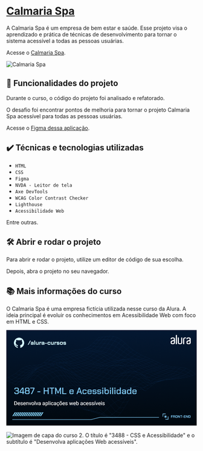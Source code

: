 # [Calmaria Spa](https://hernandesmacedo.github.io/calmaria-spa/)

A Calmaria Spa é um empresa de bem estar e saúde. Esse projeto visa o aprendizado e prática de técnicas de desenvolvimento para tornar o sistema acessível a todas as pessoas usuárias.

Acesse o [Calmaria Spa](https://hernandesmacedo.github.io/calmaria-spa/).

<img src="./assets/screenshot.png" alt="Calmaria Spa" width="50%">


## 🔨 Funcionalidades do projeto

Durante o curso, o código do projeto foi analisado e refatorado.

O desafio foi encontrar pontos de melhoria para tornar o projeto Calmaria Spa acessível para todas as pessoas usuárias. 

Acesse o [Figma dessa aplicação](https://www.figma.com/file/1pDTUXo7ovT6zlE64Zw509/Calmaria-Spa--%7C-Forma%C3%A7%C3%A3o-Acessibilidade?type=design&node-id=98-1263&mode=design&t=iIe3hZrzPEvVEi0o-0).

## ✔️ Técnicas e tecnologias utilizadas

- `HTML`
- `CSS`
- `Figma`
- `NVDA - Leitor de tela`
- `Axe DevTools`
- `WCAG Color Contrast Checker`
- `Lighthouse`
- `Acessibilidade Web`

Entre outras.

## 🛠️ Abrir e rodar o projeto

Para abrir e rodar o projeto, utilize um editor de código de sua escolha.

Depois, abra o projeto no seu navegador.

## 📚 Mais informações do curso

O Calmaria Spa é uma empresa fictícia utilizada nesse curso da Alura.
A ideia principal é evoluir os conhecimentos em Acessibilidade Web com foco em HTML e CSS. 

![Imagem de capa do curso 1. O título é "3487 - HTML e Acessibilidade" e o subtítulo é "Desenvolva aplicações web acessíveis".](./assets/thumbnail_html.png)

![Imagem de capa do curso 2. O título é "3488 - CSS e Acessibilidade" e o subtítulo é "Desenvolva aplicações Web acessíveis".](./assets/thumbnail.png)